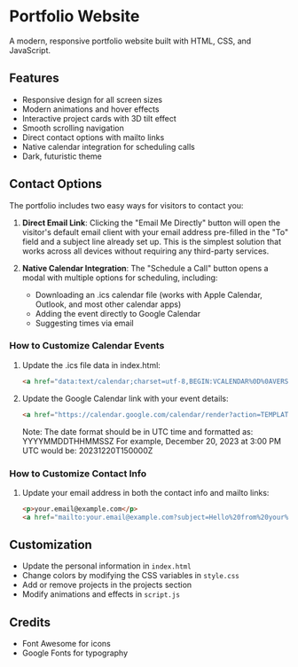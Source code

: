 # Portfolio Website

A modern, responsive portfolio website built with HTML, CSS, and JavaScript.

## Features

- Responsive design for all screen sizes
- Modern animations and hover effects
- Interactive project cards with 3D tilt effect
- Smooth scrolling navigation
- Direct contact options with mailto links
- Native calendar integration for scheduling calls
- Dark, futuristic theme

## Contact Options

The portfolio includes two easy ways for visitors to contact you:

1. **Direct Email Link**: Clicking the "Email Me Directly" button will open the visitor's default email client with your email address pre-filled in the "To" field and a subject line already set up. This is the simplest solution that works across all devices without requiring any third-party services.

2. **Native Calendar Integration**: The "Schedule a Call" button opens a modal with multiple options for scheduling, including:
   - Downloading an .ics calendar file (works with Apple Calendar, Outlook, and most other calendar apps)
   - Adding the event directly to Google Calendar
   - Suggesting times via email

### How to Customize Calendar Events

1. Update the .ics file data in index.html:
   ```html
   <a href="data:text/calendar;charset=utf-8,BEGIN:VCALENDAR%0D%0AVERSION:2.0%0D%0ABEGIN:VEVENT%0D%0ADTSTART:YYYYMMDDTHHMMSSZ%0D%0ADTEND:YYYYMMDDTHHMMSSZ%0D%0ASUMMARY:Your Event Title%0D%0ADESCRIPTION:Your event description.%0D%0ALOCATION:Your location%0D%0ASTATUS:CONFIRMED%0D%0AEND:VEVENT%0D%0AEND:VCALENDAR" download="your-filename.ics">
   ```

2. Update the Google Calendar link with your event details:
   ```html
   <a href="https://calendar.google.com/calendar/render?action=TEMPLATE&text=Your+Event+Title&details=Your+event+description&dates=YYYYMMDDTHHMMSSZ/YYYYMMDDTHHMMSSZ&location=Your+Location">
   ```

   Note: The date format should be in UTC time and formatted as: YYYYMMDDTHHMMSSZ
   For example, December 20, 2023 at 3:00 PM UTC would be: 20231220T150000Z

### How to Customize Contact Info

1. Update your email address in both the contact info and mailto links:
   ```html
   <p>your.email@example.com</p>
   <a href="mailto:your.email@example.com?subject=Hello%20from%20your%20website">
   ```

## Customization

- Update the personal information in `index.html`
- Change colors by modifying the CSS variables in `style.css`
- Add or remove projects in the projects section
- Modify animations and effects in `script.js`

## Credits

- Font Awesome for icons
- Google Fonts for typography 